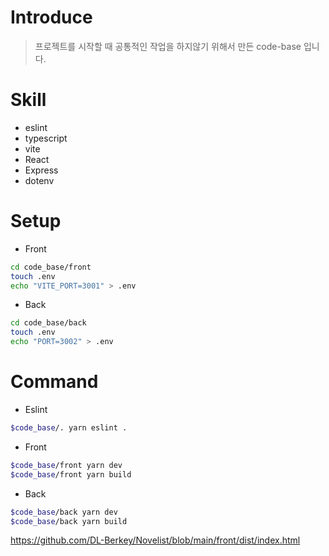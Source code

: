 # Introduce

> 프로젝트를 시작할 때 공통적인 작업을 하지않기 위해서 만든 code-base 입니다.

# Skill

-   eslint
-   typescript
-   vite
-   React
-   Express
-   dotenv

# Setup

-   Front

```bash
cd code_base/front
touch .env
echo "VITE_PORT=3001" > .env
```

-   Back

```bash
cd code_base/back
touch .env
echo "PORT=3002" > .env
```

# Command

-   Eslint

```bash
$code_base/. yarn eslint .
```

-   Front

```bash
$code_base/front yarn dev
$code_base/front yarn build
```

-   Back

```bash
$code_base/back yarn dev
$code_base/back yarn build
```

https://github.com/DL-Berkey/Novelist/blob/main/front/dist/index.html
